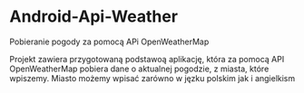 # Android-Api-Weather
Pobieranie pogody za pomocą APi OpenWeatherMap

Projekt zawiera przygotowaną podstawoą aplikację, która za pomocą API OpenWeatherMap pobiera dane o aktualnej pogodzie, z miasta, które wpiszemy.
Miasto możemy wpisać zarówno w jęzku polskim jak i angielkism
